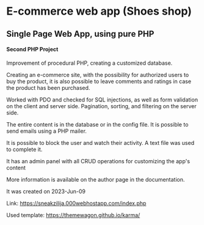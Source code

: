 # E-commerce web app (Shoes shop)

## Single Page Web App, using pure PHP


#### Second PHP Project
Improvement of procedural PHP, creating a customized database.

Creating an e-commerce site, with the possibility for authorized users to buy the product, it is also possible to leave comments and ratings in case the product has been purchased.

Worked with PDO and checked for SQL injections, as well as form validation on the client and server side. Pagination, sorting, and filtering on the server side.

The entire content is in the database or in the config file. It is possible to send emails using a PHP mailer.

It is possible to block the user and watch their activity. A text file was used to complete it.

It has an admin panel with all CRUD operations for customizing the app's content

More information is available on the author page in the documentation.

It was created on 2023-Jun-09

Link: https://sneakzilija.000webhostapp.com/index.php

Used template: https://themewagon.github.io/karma/
